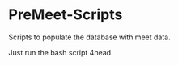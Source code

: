 # PreMeet-Scripts
Scripts to populate the database with meet data.

Just run the bash script 4head.
